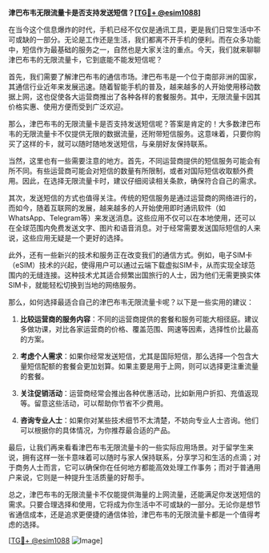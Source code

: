 **津巴布韦无限流量卡是否支持发送短信？[[TG💪+ @esim1088](https://t.me/s/esim1088)]**

在当今这个信息爆炸的时代，手机已经不仅仅是通讯工具，更是我们日常生活中不可或缺的一部分。无论是工作还是生活，我们都离不开手机的便利。而在众多功能中，短信作为最基础的服务之一，自然也是大家关注的重点。今天，我们就来聊聊津巴布韦的无限流量卡，它到底能不能发短信呢？

首先，我们需要了解津巴布韦的通信市场。津巴布韦是一个位于南部非洲的国家，其通信行业近年来发展迅速。随着智能手机的普及，越来越多的人开始使用移动数据上网，这也促使各大运营商推出了各种各样的套餐服务。其中，无限流量卡因其价格实惠、使用方便而受到广泛欢迎。

那么，津巴布韦的无限流量卡是否支持发送短信呢？答案是肯定的！大多数津巴布韦的无限流量卡不仅提供无限的数据流量，还附带短信服务。这意味着，只要你购买了这样的卡，就可以随时随地发送短信，与亲朋好友保持联系。

当然，这里也有一些需要注意的地方。首先，不同运营商提供的短信服务可能会有所不同。有些运营商可能会对短信的数量有所限制，或者对国际短信收取额外费用。因此，在选择无限流量卡时，建议仔细阅读相关条款，确保符合自己的需求。

其次，发送短信的方式也值得关注。传统的短信服务是通过运营商的网络进行的，而如今，随着互联网的发展，越来越多的人开始使用即时通讯软件（如WhatsApp、Telegram等）来发送消息。这些应用不仅可以在本地使用，还可以在全球范围内免费发送文字、图片和语音消息。对于经常需要发送国际短信的人来说，这些应用无疑是一个更好的选择。

此外，还有一些新兴的技术和服务正在改变我们的通信方式。例如，电子SIM卡（eSIM）技术的兴起，使得用户可以通过云端下载虚拟SIM卡，从而实现全球范围内的无缝连接。这种技术尤其适合频繁出国旅行的人士，因为他们无需更换实体SIM卡，就能轻松切换到当地的网络服务。

那么，如何选择最适合自己的津巴布韦无限流量卡呢？以下是一些实用的建议：

1. **比较运营商的服务内容**：不同的运营商提供的套餐和服务可能大相径庭。建议多做功课，对比各家运营商的价格、覆盖范围、网速等因素，选择性价比最高的方案。

2. **考虑个人需求**：如果你经常发送短信，尤其是国际短信，那么选择一个包含大量短信配额的套餐会更加划算。如果主要是用于上网，则可以选择更注重流量的套餐。

3. **关注促销活动**：运营商经常会推出各种优惠活动，比如新用户折扣、充值返现等。留意这些活动，可以帮助你节省不少费用。

4. **咨询专业人士**：如果你对某些技术细节不太清楚，不妨向专业人士咨询。他们可以根据你的具体情况，为你推荐最合适的产品。

最后，让我们再来看看津巴布韦无限流量卡的一些实际应用场景。对于留学生来说，拥有这样一张卡意味着可以随时与家人保持联系，分享学习和生活的点滴；对于商务人士而言，它可以确保你在任何地方都能高效处理工作事务；而对于普通用户来说，它则是一种提升生活质量的好帮手。

总之，津巴布韦的无限流量卡不仅能提供海量的上网流量，还能满足你发送短信的需求。只要合理选择和使用，它将成为你生活中不可或缺的一部分。无论你是想节省通信成本，还是追求更便捷的通信体验，津巴布韦的无限流量卡都是一个值得考虑的选择。

[[TG💪+ @esim1088](https://t.me/s/esim1088) ![Image](https://i.postimg.cc/4NQfJmqS/Snipaste-2025-05-13-00-14-12.png)]